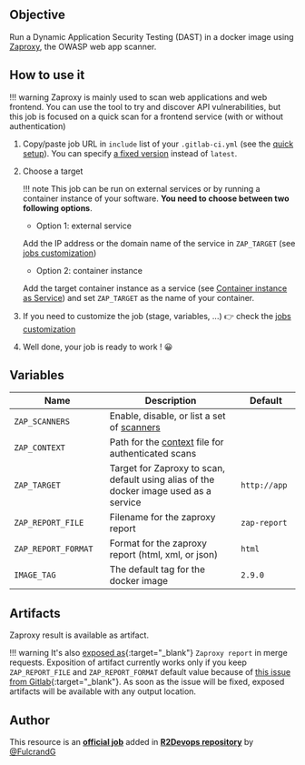 ## Objective

Run a Dynamic Application Security Testing (DAST) in a docker image
using [Zaproxy](https://www.zaproxy.org/), the OWASP web app scanner.

## How to use it

!!! warning
    Zaproxy is mainly used to scan web applications and web frontend. You can use the tool to try and discover
    API vulnerabilities, but this job is focused on a quick scan for a frontend service (with or without authentication)

1. Copy/paste job URL in `include` list of your `.gitlab-ci.yml` (see the [quick setup](/use-the-hub/#quick-setup)). You can specify [a fixed version](#changelog) instead of `latest`.
1. Choose a target

    !!! note
        This job can be run on external services or by running a container
        instance of your software. **You need to choose between two following
        options**.

    - Option 1: external service

    Add the IP address or the domain name of the service in `ZAP_TARGET`
    (see [jobs customization](/use-the-hub/#jobs-customization))

    - Option 2: container instance

    Add the target container instance as a service (see
    [Container instance as Service](/use-the-hub/#container-instance-as-service))
    and set `ZAP_TARGET` as the name of your container.

1. If you need to customize the job (stage, variables, ...) 👉 check the [jobs
   customization](/use-the-hub/#jobs-customization)
1. Well done, your job is ready to work ! 😀

## Variables

| Name | Description | Default |
| ---- | ----------- | ------- |
| `ZAP_SCANNERS` <img width=100/> | Enable, disable, or list a set of [scanners](https://github.com/Grunny/zap-cli#getting-started-running-a-scan) <img width=175/> | ` ` <img width=100/> |
| `ZAP_CONTEXT` | Path for the [context](https://www.zaproxy.org/docs/desktop/ui/dialogs/session/contexts/) file for authenticated scans | ` ` |
| `ZAP_TARGET` | Target for Zaproxy to scan, default using alias of the docker image used as a service | `http://app` |
| `ZAP_REPORT_FILE` | Filename for the zaproxy report | `zap-report` |
| `ZAP_REPORT_FORMAT` | Format for the zaproxy report (html, xml, or json) | `html` |
| `IMAGE_TAG` | The default tag for the docker image | `2.9.0`  |

## Artifacts

Zaproxy result is available as artifact.

!!! warning
    It's also [exposed as](https://docs.gitlab.com/ee/ci/yaml/#artifactsexpose_as){:target="_blank"}
    `Zaproxy report` in merge requests.
    Exposition of artifact currently works only if you keep `ZAP_REPORT_FILE`
    and `ZAP_REPORT_FORMAT` default value because of [this issue from
    Gitlab](https://gitlab.com/gitlab-org/gitlab/-/issues/37129){:target="_blank"}.
    As soon as the issue will be fixed, exposed artifacts will be available
    with any output location.



## Author
This resource is an **[official job](https://docs.r2devops.io/faq-labels/)** added in [**R2Devops repository**](https://gitlab.com/r2devops/hub) by [@FulcrandG](https://gitlab.com/FulcrandG)
